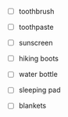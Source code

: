 - [ ] toothbrush
- [ ] toothpaste
- [ ] sunscreen
- [ ] hiking boots
- [ ] water bottle
- [ ] sleeping pad
- [ ] blankets


